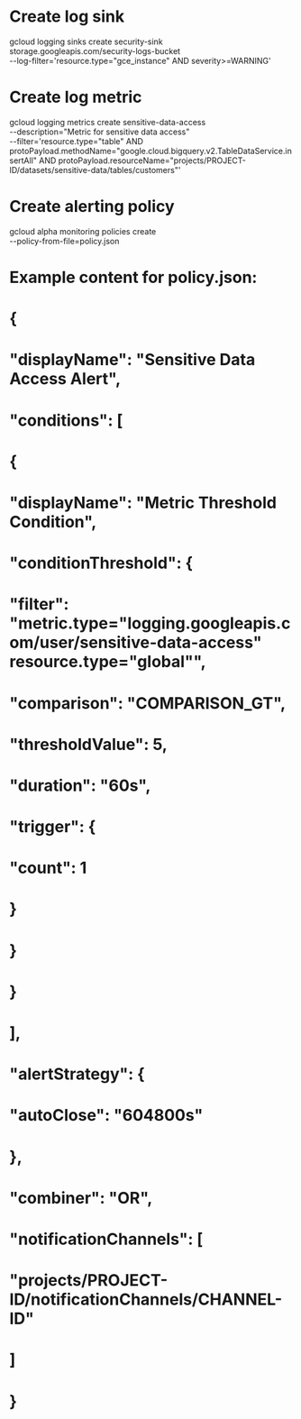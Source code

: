# Create log sink
gcloud logging sinks create security-sink \
    storage.googleapis.com/security-logs-bucket \
    --log-filter='resource.type="gce_instance" AND severity>=WARNING'

# Create log metric
gcloud logging metrics create sensitive-data-access \
    --description="Metric for sensitive data access" \
    --filter='resource.type="table" AND protoPayload.methodName="google.cloud.bigquery.v2.TableDataService.insertAll" AND protoPayload.resourceName="projects/PROJECT-ID/datasets/sensitive-data/tables/customers"'

# Create alerting policy
gcloud alpha monitoring policies create \
    --policy-from-file=policy.json

# Example content for policy.json:
# {
#   "displayName": "Sensitive Data Access Alert",
#   "conditions": [
#     {
#       "displayName": "Metric Threshold Condition",
#       "conditionThreshold": {
#         "filter": "metric.type=\"logging.googleapis.com/user/sensitive-data-access\" resource.type=\"global\"",
#         "comparison": "COMPARISON_GT",
#         "thresholdValue": 5,
#         "duration": "60s",
#         "trigger": {
#           "count": 1
#         }
#       }
#     }
#   ],
#   "alertStrategy": {
#     "autoClose": "604800s"
#   },
#   "combiner": "OR",
#   "notificationChannels": [
#     "projects/PROJECT-ID/notificationChannels/CHANNEL-ID"
#   ]
# }